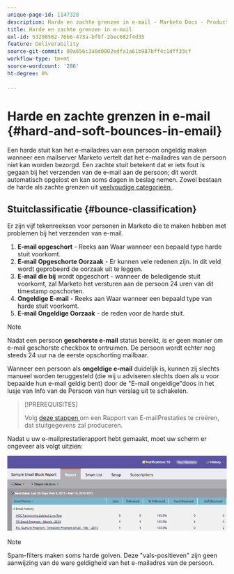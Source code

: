 ```yaml
---
unique-page-id: 1147328
description: Harde en zachte grenzen in e-mail - Marketo Docs - Productdocumentatie
title: Harde en zachte grenzen in e-mail
exl-id: 53298562-76b6-473a-bf9f-2bec682f4d35
feature: Deliverability
source-git-commit: 09a656c3a0d0002edfa1a61b987bff4c1dff33cf
workflow-type: tm+mt
source-wordcount: '286'
ht-degree: 0%

---
```


# Harde en zachte grenzen in e-mail {#hard-and-soft-bounces-in-email}

Een harde stuit kan het e-mailadres van een persoon ongeldig maken wanneer een mailserver Marketo vertelt dat het e-mailadres van de persoon niet kan worden bezorgd. Een zachte stuit betekent dat er iets fout is gegaan bij het verzenden van de e-mail aan de persoon; dit wordt automatisch opgelost en kan soms dagen in beslag nemen. Zowel bestaan de harde als zachte grenzen uit [ veelvoudige categorieën ](https://nation.marketo.com/t5/Knowledgebase/Maintaining-a-Directory-of-Leads-Bouncing-Emails/ta-p/300838).

## Stuitclassificatie {#bounce-classification}

Er zijn vijf tekenreeksen voor personen in Marketo die te maken hebben met problemen bij het verzenden van e-mail.

1. **E-mail opgeschort** - Reeks aan Waar wanneer een bepaald type harde stuit voorkomt.
1. **E-mail Opgeschorte Oorzaak** - Er kunnen vele redenen zijn. In dit veld wordt geprobeerd de oorzaak uit te leggen.
1. **E-mail die bij** wordt opgeschort - wanneer de beledigende stuit voorkomt, zal Marketo het versturen aan de persoon 24 uren van dit timestamp opschorten.
1. **Ongeldige E-mail** - Reeks aan Waar wanneer een bepaald type van harde stuit voorkomt.
1. **E-mail Ongeldige Oorzaak** - de reden voor de harde stuit.

>[!NOTE]
>
>Nadat een persoon **geschorste e-mail** status bereikt, is er geen manier om e-mail geschorste checkbox te ontruimen. De persoon wordt echter nog steeds 24 uur na de eerste opschorting mailbaar.
>
>Wanneer een persoon als **ongeldige e-mail** duidelijk is, kunnen zij slechts manueel worden teruggesteld (die wij u adviseren slechts doen als u voor bepaalde hun e-mail geldig bent) door de &quot;E-mail ongeldige&quot;doos in het lusje van Info van de Persoon van hun verslag uit te schakelen.

>[!PREREQUISITES]
>
>Volg [ deze stappen ](/help/marketo/product-docs/email-marketing/email-programs/email-program-data/email-performance-report.md) om een Rapport van E-mailPrestaties te creëren, dat stuitgegevens zal produceren.

Nadat u uw e-mailprestatierapport hebt gemaakt, moet uw scherm er ongeveer als volgt uitzien:

![](assets/soft-hard-bounce.png)

>[!NOTE]
>
>Spam-filters maken soms harde golven. Deze &quot;vals-positieven&quot; zijn geen aanwijzing van de ware geldigheid van het e-mailadres van de persoon.
